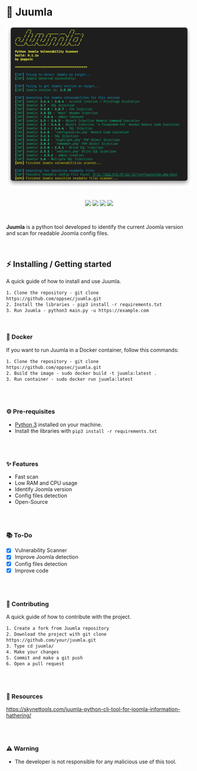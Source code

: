 # 🦁 Juumla
<div align="center">
    <img src="./assets/banner.png">
</div>

<br>

<p align="center">
    <img src="https://img.shields.io/github/license/oppsec/juumla?color=yellow&logo=github&logoColor=yellow&style=for-the-badge">
    <img src="https://img.shields.io/github/issues/oppsec/juumla?color=yellow&logo=github&logoColor=yellow&style=for-the-badge">
    <img src="https://img.shields.io/github/stars/oppsec/juumla?color=yellow&label=STARS&logo=github&logoColor=yellow&style=for-the-badge">
    <img src="https://img.shields.io/github/languages/code-size/oppsec/juumla?color=yellow&logo=github&logoColor=yellow&style=for-the-badge">
</p>

<br>

<p> <b>Juumla</b> is a python tool developed to identify the current Joomla version and scan for readable Joomla config files. </p>

<br>

## ⚡ Installing / Getting started

<p> A quick guide of how to install and use Juumla. </p>

```
1. Clone the repository - git clone https://github.com/oppsec/juumla.git
2. Install the libraries - pip3 install -r requirements.txt
3. Run Juumla - python3 main.py -u https://example.com
```

<br>

### 🐳 Docker
If you want to run Juumla in a Docker container, follow this commands:

```
1. Clone the repository - git clone https://github.com/oppsec/juumla.git
2. Build the image - sudo docker build -t juumla:latest .
3. Run container - sudo docker run juumla:latest
```

<br><br>

### ⚙️ Pre-requisites
- [Python 3](https://www.python.org/downloads/) installed on your machine.
- Install the libraries with `pip3 install -r requirements.txt`

<br><br>

### ✨ Features
- Fast scan
- Low RAM and CPU usage
- Identify Joomla version
- Config files detection
- Open-Source

<br><br>

### 📚 To-Do
- [x] Vulnerability Scanner
- [x] Improve Joomla detection
- [x] Config files detection
- [x] Improve code

<br><br>

### 🔨 Contributing

A quick guide of how to contribute with the project.

```
1. Create a fork from Juumla repository
2. Download the project with git clone https://github.com/your/juumla.git
3. Type cd juumla/
4. Make your changes
5. Commit and make a git push
6. Open a pull request
```

<br><br>

### 📄 Resources
https://skynettools.com/juumla-python-cli-tool-for-joomla-information-hathering/

<br><br>

### ⚠️ Warning
- The developer is not responsible for any malicious use of this tool.
